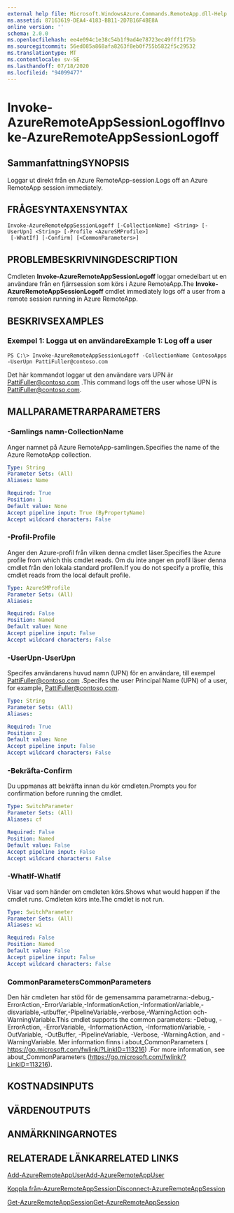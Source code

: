 ```yaml
---
external help file: Microsoft.WindowsAzure.Commands.RemoteApp.dll-Help.xml
ms.assetid: 87163619-DEA4-4183-BB11-2D7B16F4BE8A
online version: ''
schema: 2.0.0
ms.openlocfilehash: ee4e094c1e38c54b1f9ad4e78723ec49fff1f75b
ms.sourcegitcommit: 56ed085a868afa8263f8eb0f755b5822f5c29532
ms.translationtype: MT
ms.contentlocale: sv-SE
ms.lasthandoff: 07/18/2020
ms.locfileid: "94099477"
---
```

# <span data-ttu-id="22d64-101">Invoke-AzureRemoteAppSessionLogoff</span><span class="sxs-lookup"><span data-stu-id="22d64-101">Invoke-AzureRemoteAppSessionLogoff</span></span>

## <span data-ttu-id="22d64-102">Sammanfattning</span><span class="sxs-lookup"><span data-stu-id="22d64-102">SYNOPSIS</span></span>
<span data-ttu-id="22d64-103">Loggar ut direkt från en Azure RemoteApp-session.</span><span class="sxs-lookup"><span data-stu-id="22d64-103">Logs off an Azure RemoteApp session immediately.</span></span>

## <span data-ttu-id="22d64-104">FRÅGESYNTAXEN</span><span class="sxs-lookup"><span data-stu-id="22d64-104">SYNTAX</span></span>

```
Invoke-AzureRemoteAppSessionLogoff [-CollectionName] <String> [-UserUpn] <String> [-Profile <AzureSMProfile>]
 [-WhatIf] [-Confirm] [<CommonParameters>]
```

## <span data-ttu-id="22d64-105">PROBLEMBESKRIVNING</span><span class="sxs-lookup"><span data-stu-id="22d64-105">DESCRIPTION</span></span>
<span data-ttu-id="22d64-106">Cmdleten **Invoke-AzureRemoteAppSessionLogoff** loggar omedelbart ut en användare från en fjärrsession som körs i Azure RemoteApp.</span><span class="sxs-lookup"><span data-stu-id="22d64-106">The **Invoke-AzureRemoteAppSessionLogoff** cmdlet immediately logs off a user from a remote session running in Azure RemoteApp.</span></span>

## <span data-ttu-id="22d64-107">BESKRIVS</span><span class="sxs-lookup"><span data-stu-id="22d64-107">EXAMPLES</span></span>

### <span data-ttu-id="22d64-108">Exempel 1: Logga ut en användare</span><span class="sxs-lookup"><span data-stu-id="22d64-108">Example 1: Log off a user</span></span>
```
PS C:\> Invoke-AzureRemoteAppSessionLogoff -CollectionName ContosoApps -UserUpn PattiFuller@contoso.com
```

<span data-ttu-id="22d64-109">Det här kommandot loggar ut den användare vars UPN är PattiFuller@contoso.com .</span><span class="sxs-lookup"><span data-stu-id="22d64-109">This command logs off the user whose UPN is PattiFuller@contoso.com.</span></span>

## <span data-ttu-id="22d64-110">MALLPARAMETRAR</span><span class="sxs-lookup"><span data-stu-id="22d64-110">PARAMETERS</span></span>

### <span data-ttu-id="22d64-111">-Samlings namn</span><span class="sxs-lookup"><span data-stu-id="22d64-111">-CollectionName</span></span>
<span data-ttu-id="22d64-112">Anger namnet på Azure RemoteApp-samlingen.</span><span class="sxs-lookup"><span data-stu-id="22d64-112">Specifies the name of the Azure RemoteApp collection.</span></span>

```yaml
Type: String
Parameter Sets: (All)
Aliases: Name

Required: True
Position: 1
Default value: None
Accept pipeline input: True (ByPropertyName)
Accept wildcard characters: False
```

### <span data-ttu-id="22d64-113">-Profil</span><span class="sxs-lookup"><span data-stu-id="22d64-113">-Profile</span></span>
<span data-ttu-id="22d64-114">Anger den Azure-profil från vilken denna cmdlet läser.</span><span class="sxs-lookup"><span data-stu-id="22d64-114">Specifies the Azure profile from which this cmdlet reads.</span></span>
<span data-ttu-id="22d64-115">Om du inte anger en profil läser denna cmdlet från den lokala standard profilen.</span><span class="sxs-lookup"><span data-stu-id="22d64-115">If you do not specify a profile, this cmdlet reads from the local default profile.</span></span>

```yaml
Type: AzureSMProfile
Parameter Sets: (All)
Aliases: 

Required: False
Position: Named
Default value: None
Accept pipeline input: False
Accept wildcard characters: False
```

### <span data-ttu-id="22d64-116">-UserUpn</span><span class="sxs-lookup"><span data-stu-id="22d64-116">-UserUpn</span></span>
<span data-ttu-id="22d64-117">Specifes användarens huvud namn (UPN) för en användare, till exempel PattiFuller@contoso.com .</span><span class="sxs-lookup"><span data-stu-id="22d64-117">Specifes the user Principal Name (UPN) of a user, for example, PattiFuller@contoso.com.</span></span>

```yaml
Type: String
Parameter Sets: (All)
Aliases: 

Required: True
Position: 2
Default value: None
Accept pipeline input: False
Accept wildcard characters: False
```

### <span data-ttu-id="22d64-118">-Bekräfta</span><span class="sxs-lookup"><span data-stu-id="22d64-118">-Confirm</span></span>
<span data-ttu-id="22d64-119">Du uppmanas att bekräfta innan du kör cmdleten.</span><span class="sxs-lookup"><span data-stu-id="22d64-119">Prompts you for confirmation before running the cmdlet.</span></span>

```yaml
Type: SwitchParameter
Parameter Sets: (All)
Aliases: cf

Required: False
Position: Named
Default value: False
Accept pipeline input: False
Accept wildcard characters: False
```

### <span data-ttu-id="22d64-120">-WhatIf</span><span class="sxs-lookup"><span data-stu-id="22d64-120">-WhatIf</span></span>
<span data-ttu-id="22d64-121">Visar vad som händer om cmdleten körs.</span><span class="sxs-lookup"><span data-stu-id="22d64-121">Shows what would happen if the cmdlet runs.</span></span>
<span data-ttu-id="22d64-122">Cmdleten körs inte.</span><span class="sxs-lookup"><span data-stu-id="22d64-122">The cmdlet is not run.</span></span>

```yaml
Type: SwitchParameter
Parameter Sets: (All)
Aliases: wi

Required: False
Position: Named
Default value: False
Accept pipeline input: False
Accept wildcard characters: False
```

### <span data-ttu-id="22d64-123">CommonParameters</span><span class="sxs-lookup"><span data-stu-id="22d64-123">CommonParameters</span></span>
<span data-ttu-id="22d64-124">Den här cmdleten har stöd för de gemensamma parametrarna:-debug,-ErrorAction,-ErrorVariable,-InformationAction,-InformationVariable,-disvariable,-utbuffer,-PipelineVariable,-verbose,-WarningAction och-WarningVariable.</span><span class="sxs-lookup"><span data-stu-id="22d64-124">This cmdlet supports the common parameters: -Debug, -ErrorAction, -ErrorVariable, -InformationAction, -InformationVariable, -OutVariable, -OutBuffer, -PipelineVariable, -Verbose, -WarningAction, and -WarningVariable.</span></span> <span data-ttu-id="22d64-125">Mer information finns i about_CommonParameters ( https://go.microsoft.com/fwlink/?LinkID=113216) .</span><span class="sxs-lookup"><span data-stu-id="22d64-125">For more information, see about_CommonParameters (https://go.microsoft.com/fwlink/?LinkID=113216).</span></span>

## <span data-ttu-id="22d64-126">KOSTNADS</span><span class="sxs-lookup"><span data-stu-id="22d64-126">INPUTS</span></span>

## <span data-ttu-id="22d64-127">VÄRDEN</span><span class="sxs-lookup"><span data-stu-id="22d64-127">OUTPUTS</span></span>

## <span data-ttu-id="22d64-128">ANMÄRKNINGAR</span><span class="sxs-lookup"><span data-stu-id="22d64-128">NOTES</span></span>

## <span data-ttu-id="22d64-129">RELATERADE LÄNKAR</span><span class="sxs-lookup"><span data-stu-id="22d64-129">RELATED LINKS</span></span>

[<span data-ttu-id="22d64-130">Add-AzureRemoteAppUser</span><span class="sxs-lookup"><span data-stu-id="22d64-130">Add-AzureRemoteAppUser</span></span>](./Add-AzureRemoteAppUser.md)

[<span data-ttu-id="22d64-131">Koppla från-AzureRemoteAppSession</span><span class="sxs-lookup"><span data-stu-id="22d64-131">Disconnect-AzureRemoteAppSession</span></span>](./Disconnect-AzureRemoteAppSession.md)

[<span data-ttu-id="22d64-132">Get-AzureRemoteAppSession</span><span class="sxs-lookup"><span data-stu-id="22d64-132">Get-AzureRemoteAppSession</span></span>](./Get-AzureRemoteAppSession.md)


